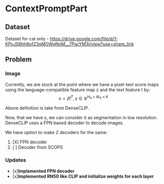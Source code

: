 # ContextPromptPart

## Dataset 
Dataset for cat only - https://drive.google.com/file/d/1-KPxJS6hh8ofZ3qMOWqNnM__7PacYM3j/view?usp=share_link

## Problem

### Image
Currently, we are stuck at the point where we have a pixel-text score maps using the language-compatible feature map z and the text feature t by:
$$
    s = \hat{z}\hat{t}^{T}, s \in \mathbb{R}^{H_4 \times W_4 \times K}
$$

Above definition is take from DenseCLIP.

Now, that we have s, we can consider it as segmentation in low resolution.
DenseCLIP uses a FPN based decoder to decode images.

We have option to make 2 decoders for the same:
1. [X] FPN decoder
2. [ ] Decoder from SCOPS

### Updates

- [x]**Implemented FPN decoder**
- [x]**Implemented RN50 like CLIP and initialize weights for each layer**
